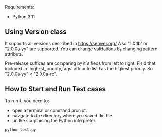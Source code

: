 Requirements:
- Python 3.11
## Using Version class

It supports all versions described in https://semver.org/
Also "1.0.1b" or "2.0.0a-yy" are supported.
You can change validations by changing pattern attribute.

Pre-release suffixes are comparing by it`s fieds from left to right.
Field that included in 'highest_priority_tags' attribute list has the highest priority. So "2.0.0a-yy" < "2.0.0a-rc".
## How to Start and Run Test cases
To run it, you need to:

- open a terminal or command prompt.
- navigate to the directory where you saved the file.
- un the script using the Python interpreter:

```
python test.py
```
